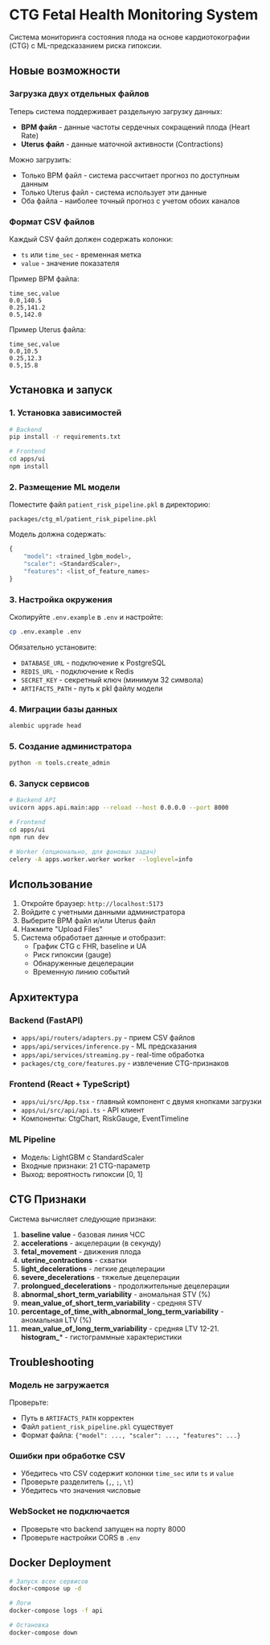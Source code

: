 # CTG Fetal Health Monitoring System

Система мониторинга состояния плода на основе кардиотокографии (CTG) с ML-предсказанием риска гипоксии.

## Новые возможности

### Загрузка двух отдельных файлов

Теперь система поддерживает раздельную загрузку данных:
- **BPM файл** - данные частоты сердечных сокращений плода (Heart Rate)
- **Uterus файл** - данные маточной активности (Contractions)

Можно загрузить:
- Только BPM файл - система рассчитает прогноз по доступным данным
- Только Uterus файл - система использует эти данные
- Оба файла - наиболее точный прогноз с учетом обоих каналов

### Формат CSV файлов

Каждый CSV файл должен содержать колонки:
- `ts` или `time_sec` - временная метка
- `value` - значение показателя

Пример BPM файла:
```csv
time_sec,value
0.0,140.5
0.25,141.2
0.5,142.0
```

Пример Uterus файла:
```csv
time_sec,value
0.0,10.5
0.25,12.3
0.5,15.8
```

## Установка и запуск

### 1. Установка зависимостей

```bash
# Backend
pip install -r requirements.txt

# Frontend
cd apps/ui
npm install
```

### 2. Размещение ML модели

Поместите файл `patient_risk_pipeline.pkl` в директорию:
```
packages/ctg_ml/patient_risk_pipeline.pkl
```

Модель должна содержать:
```python
{
    "model": <trained_lgbm_model>,
    "scaler": <StandardScaler>,
    "features": <list_of_feature_names>
}
```

### 3. Настройка окружения

Скопируйте `.env.example` в `.env` и настройте:
```bash
cp .env.example .env
```

Обязательно установите:
- `DATABASE_URL` - подключение к PostgreSQL
- `REDIS_URL` - подключение к Redis
- `SECRET_KEY` - секретный ключ (минимум 32 символа)
- `ARTIFACTS_PATH` - путь к pkl файлу модели

### 4. Миграции базы данных

```bash
alembic upgrade head
```

### 5. Создание администратора

```bash
python -m tools.create_admin
```

### 6. Запуск сервисов

```bash
# Backend API
uvicorn apps.api.main:app --reload --host 0.0.0.0 --port 8000

# Frontend
cd apps/ui
npm run dev

# Worker (опционально, для фоновых задач)
celery -A apps.worker.worker worker --loglevel=info
```

## Использование

1. Откройте браузер: `http://localhost:5173`
2. Войдите с учетными данными администратора
3. Выберите BPM файл и/или Uterus файл
4. Нажмите "Upload Files"
5. Система обработает данные и отобразит:
   - График CTG с FHR, baseline и UA
   - Риск гипоксии (gauge)
   - Обнаруженные децелерации
   - Временную линию событий

## Архитектура

### Backend (FastAPI)
- `apps/api/routers/adapters.py` - прием CSV файлов
- `apps/api/services/inference.py` - ML предсказания
- `apps/api/services/streaming.py` - real-time обработка
- `packages/ctg_core/features.py` - извлечение CTG-признаков

### Frontend (React + TypeScript)
- `apps/ui/src/App.tsx` - главный компонент с двумя кнопками загрузки
- `apps/ui/src/api/api.ts` - API клиент
- Компоненты: CtgChart, RiskGauge, EventTimeline

### ML Pipeline
- Модель: LightGBM с StandardScaler
- Входные признаки: 21 CTG-параметр
- Выход: вероятность гипоксии [0, 1]

## CTG Признаки

Система вычисляет следующие признаки:
1. **baseline value** - базовая линия ЧСС
2. **accelerations** - акцелерации (в секунду)
3. **fetal_movement** - движения плода
4. **uterine_contractions** - схватки
5. **light_decelerations** - легкие децелерации
6. **severe_decelerations** - тяжелые децелерации
7. **prolongued_decelerations** - продолжительные децелерации
8. **abnormal_short_term_variability** - аномальная STV (%)
9. **mean_value_of_short_term_variability** - средняя STV
10. **percentage_of_time_with_abnormal_long_term_variability** - аномальная LTV (%)
11. **mean_value_of_long_term_variability** - средняя LTV
12-21. **histogram_*** - гистограммные характеристики

## Troubleshooting

### Модель не загружается
Проверьте:
- Путь в `ARTIFACTS_PATH` корректен
- Файл `patient_risk_pipeline.pkl` существует
- Формат файла: `{"model": ..., "scaler": ..., "features": ...}`

### Ошибки при обработке CSV
- Убедитесь что CSV содержит колонки `time_sec` или `ts` и `value`
- Проверьте разделитель (`,`, `;`, `\t`)
- Убедитесь что значения числовые

### WebSocket не подключается
- Проверьте что backend запущен на порту 8000
- Проверьте настройки CORS в `.env`

## Docker Deployment

```bash
# Запуск всех сервисов
docker-compose up -d

# Логи
docker-compose logs -f api

# Остановка
docker-compose down
```